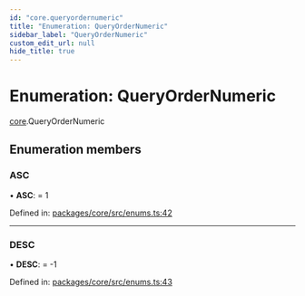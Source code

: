 ```yaml
---
id: "core.queryordernumeric"
title: "Enumeration: QueryOrderNumeric"
sidebar_label: "QueryOrderNumeric"
custom_edit_url: null
hide_title: true
---
```


# Enumeration: QueryOrderNumeric

[core](../modules/core.md).QueryOrderNumeric

## Enumeration members

### ASC

• **ASC**: = 1

Defined in: [packages/core/src/enums.ts:42](https://github.com/mikro-orm/mikro-orm/blob/bcf1a0899b/packages/core/src/enums.ts#L42)

___

### DESC

• **DESC**: = -1

Defined in: [packages/core/src/enums.ts:43](https://github.com/mikro-orm/mikro-orm/blob/bcf1a0899b/packages/core/src/enums.ts#L43)
